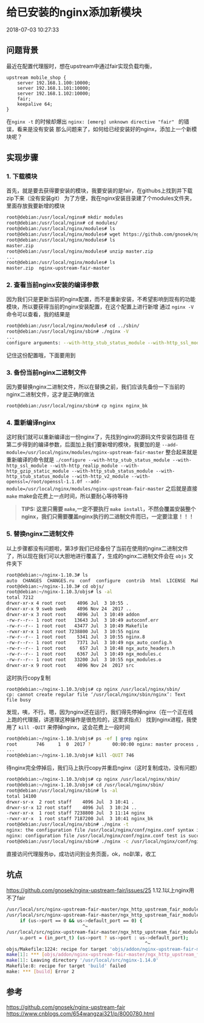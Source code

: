 # 给已安装的nginx添加新模块
2018-07-03 10:27:33

## 问题背景
最近在配置代理服时，想在upstream中通过fair实现负载均衡，
```Nginx
upstream mobile_shop {
    server 192.168.1.100:10000;
    server 192.168.1.101:10000;
    server 192.168.1.102:10000;
    fair;
    keepalive 64;
}
```
在`nginx -t` 的时候却爆出 `nginx: [emerg] unknown directive "fair" ` 的错误，看来是没有安装
那么问题来了，如何给已经安装好的nginx，添加上一个新模块呢？

## 实现步骤
### 1. 下载模块
首先，就是要去获得要安装的模块，我要安装的是fair，在githubs上找到并下载zip下来（没有安装git）
为了方便，我在nginx安装目录建了个modules文件夹，里面存放我要新增的模块
```Bash
root@debian:/usr/local/nginx# mkdir modules
root@debian:/usr/local/nginx# cd modules/
root@debian:/usr/local/nginx/modules# ls
root@debian:/usr/local/nginx/modules# wget https://github.com/gnosek/nginx-upstream-fair/archive/master.zip
root@debian:/usr/local/nginx/modules# ls
master.zip
root@debian:/usr/local/nginx/modules# unzip master.zip
...
root@debian:/usr/local/nginx/modules# ls
master.zip  nginx-upstream-fair-master
```

### 2. 查看当前nginx安装的编译参数
因为我们只是更新当前的nginx配置，而不是重新安装，不希望影响到现有的功能模块，所以要获得当前的nginx安装配置，在这个配置上进行新增
通过 `nginx -V` 命令可以查看，我的结果是
```Bash
root@debian:/usr/local/nginx/modules# cd ../sbin/
root@debian:/usr/local/nginx/sbin# ./nginx -V
...
configure arguments: --with-http_stub_status_module --with-http_ssl_module --with-http_realip_module --with-http_gzip_static_module --with-http_stub_status_module --with-http_stub_status_module --with-http_v2_module --with-openssl=/root/openssl-1.1.0f
```
记住这份配置哦，下面要用到

### 3. 备份当前nginx二进制文件
因为要替换nginx二进制文件，所以在替换之前，我们应该先备份一下当前的nginx二进制文件，这才是正确的做法
```Bash
root@debian:/usr/local/nginx/sbin# cp nginx nginx_bk
```

### 4. 重新编译nginx
这时我们就可以重新编译出一份nginx了，先找到nginx的源码文件安装包路径
在第二步得到的编译参数，后面加上我们要新增的模块，我要加的是
`--add-module=/usr/local/nginx/modules/nginx-upstream-fair-master`
整合起来就是重新编译的命令就是
`./configure --with-http_stub_status_module --with-http_ssl_module --with-http_realip_module --with-http_gzip_static_module --with-http_stub_status_module --with-http_stub_status_module --with-http_v2_module --with-openssl=/root/openssl-1.1.0f --add-module=/usr/local/nginx/modules/nginx-upstream-fair-master`
之后就是直接
`make`
make会花费上一点时间，所以要耐心等待等待

> **TIPS: 这里只需要 `make`,一定不要执行 `make install`，不然会覆盖安装整个nginx，我们只需要覆盖nginx执行的二进制文件而已，一定要注意！！！**

### 5. 替换nginx二进制文件
以上步骤都没有问题啦，第3步我们已经备份了当前在使用的nginx二进制文件了，所以现在我们可以大胆地进行覆盖了，生成的nginx二进制文件会在 `objs` 文件夹下
```Bash
root@debian:~/nginx-1.10.3# ls
auto  CHANGES  CHANGES.ru  conf  configure  contrib  html  LICENSE  Makefile  man  objs  README  src
root@debian:~/nginx-1.10.3# cd objs/
root@debian:~/nginx-1.10.3/objs# ls -al
total 7212
drwxr-xr-x 4 root root    4096 Jul  3 10:55 .
drwxr-xr-x 9 sweb sweb    4096 Nov 24  2017 ..
drwxr-xr-x 3 root root    4096 Jul  3 10:49 addon
-rw-r--r-- 1 root root   13643 Jul  3 10:49 autoconf.err
-rw-r--r-- 1 root root   43477 Jul  3 10:49 Makefile
-rwxr-xr-x 1 root root 7238800 Jul  3 10:55 nginx
-rw-r--r-- 1 root root    5341 Jul  3 10:55 nginx.8
-rw-r--r-- 1 root root    7371 Jul  3 10:49 ngx_auto_config.h
-rw-r--r-- 1 root root     657 Jul  3 10:48 ngx_auto_headers.h
-rw-r--r-- 1 root root    6367 Jul  3 10:49 ngx_modules.c
-rw-r--r-- 1 root root   33200 Jul  3 10:55 ngx_modules.o
drwxr-xr-x 9 root root    4096 Nov 24  2017 src
```
这时执行copy复制
```
root@debian:~/nginx-1.10.3/objs# cp nginx /usr/local/nginx/sbin/
cp: cannot create regular file ‘/usr/local/nginx/sbin/nginx’: Text file busy
```
发现，咦，不行。嗯，因为nginx还在运行，我们得先停掉nginx（在一个正在线上跑的代理服，讲道理这种操作是很危险的，这里求指点）
找到nginx进程，我使用了 `kill -QUIT` 来停掉nginx，这会花费上一段时间
```Bash
root@debian:~/nginx-1.10.3/objs# ps -ef | grep nginx
root       746     1  0  2017 ?        00:00:00 nginx: master process /usr/local/nginx/sbin/nginx
...
root@debian:~/nginx-1.10.3/objs# kill -QUIT 746
```
待nginx完全停掉后，我们马上执行copy并重启nginx（这时复制成功，没有问题）
```Bash
root@debian:~/nginx-1.10.3/objs# cp nginx /usr/local/nginx/sbin/
root@debian:~/nginx-1.10.3/objs# cd /usr/local/nginx/sbin/
root@debian:/usr/local/nginx/sbin# ls -al
total 14100
drwxr-sr-x  2 root staff    4096 Jul  3 10:41 .
drwxr-sr-x 12 root staff    4096 Jul  3 10:24 ..
-rwxr-xr-x  1 root staff 7238800 Jul  3 11:14 nginx
-rwxr-xr-x  1 root staff 7187200 Jul  3 10:41 nginx_bk
root@debian:/usr/local/nginx/sbin# ./nginx -t
nginx: the configuration file /usr/local/nginx/conf/nginx.conf syntax is ok
nginx: configuration file /usr/local/nginx/conf/nginx.conf test is successful
root@debian:/usr/local/nginx/sbin# ./nginx -c /usr/local/nginx/conf/nginx.conf
```

直接访问代理服务ip，成功访问到业务页面，ok，no趴笨，收工

## 坑点
https://github.com/gnosek/nginx-upstream-fair/issues/25
1.12.1以上nginx用不了fair
```Bash
/usr/local/src/nginx-upstream-fair-master/ngx_http_upstream_fair_module.c: In function ‘ngx_http_upstream_init_fair_rr’:
/usr/local/src/nginx-upstream-fair-master/ngx_http_upstream_fair_module.c:543:28: error: ‘ngx_http_upstream_srv_conf_t {aka struct ngx_http_upstream_srv_conf_s}’ has no member named ‘default_port’
     if (us->port == 0 && us->default_port == 0) {
                            ^~
/usr/local/src/nginx-upstream-fair-master/ngx_http_upstream_fair_module.c:553:51: error: ‘ngx_http_upstream_srv_conf_t {aka struct ngx_http_upstream_srv_conf_s}’ has no member named ‘default_port’
     u.port = (in_port_t) (us->port ? us->port : us->default_port);
                                                   ^~
objs/Makefile:1224: recipe for target 'objs/addon/nginx-upstream-fair-master/ngx_http_upstream_fair_module.o' failed
make[1]: *** [objs/addon/nginx-upstream-fair-master/ngx_http_upstream_fair_module.o] Error 1
make[1]: Leaving directory '/usr/local/src/nginx-1.14.0'
Makefile:8: recipe for target 'build' failed
make: *** [build] Error 2
```

## 参考
https://github.com/gnosek/nginx-upstream-fair
https://www.cnblogs.com/654wangzai321/p/8000780.html

